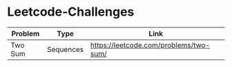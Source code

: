 # Leetcode-Challenges
| Problem     | Type        | Link        |
| ----------- | ----------- | ----------- |
| Two Sum     | Sequences   |  https://leetcode.com/problems/two-sum/       |

